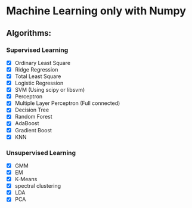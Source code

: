 # Machine Learning only with Numpy

## Algorithms:

### Supervised Learning

- [x] Ordinary Least Square
- [x] Ridge Regression
- [x] Total Least Square
- [x] Logistic Regression
- [x] SVM (Using scipy or libsvm)
- [x] Perceptron
- [x] Multiple Layer Perceptron (Full connected)
- [x] Decision Tree
- [x] Random Forest
- [x] AdaBoost
- [x] Gradient Boost
- [x] KNN

### Unsupervised Learning

- [x] GMM
- [x] EM
- [x] K-Means
- [x] spectral clustering
- [x] LDA
- [x] PCA